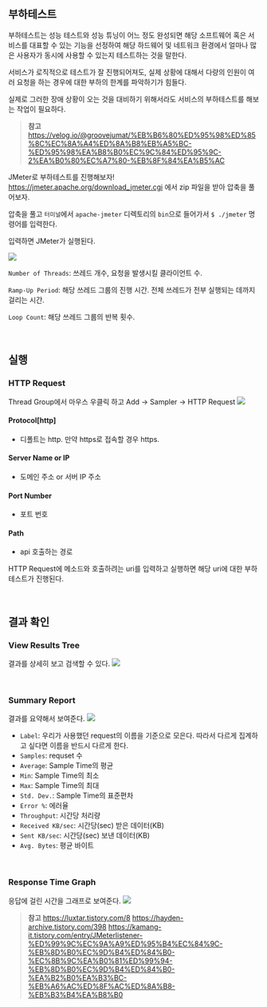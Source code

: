 ## 부하테스트
부하테스트는 성능 테스트와 성능 튜닝이 어느 정도 완성되면 해당 소프트웨어 혹은 서비스를 대표할 수 있는 기능을 선정하여 해당 하드웨어 및 네트워크 환경에서 얼마나 많은 사용자가 동시에 사용할 수 있는지 테스트하는 것을 말한다.

서비스가 로직적으로 테스트가 잘 진행되어져도, 실제 상황에 대해서 다량의 인원이 여러 요청을 하는 경우에 대한 부하의 한계를 파악하기가 힘들다.

실제로 그러한 장애 상황이 오는 것을 대비하기 위해서라도 서비스의 부하테스트를 해보는 작업이 필요하다.

> **참고**
https://velog.io/@groovejumat/%EB%B6%80%ED%95%98%ED%85%8C%EC%8A%A4%ED%8A%B8%EB%A5%BC-%ED%95%98%EA%B8%B0%EC%9C%84%ED%95%9C-2%EA%B0%80%EC%A7%80-%EB%8F%84%EA%B5%AC

JMeter로 부하테스트를 진행해보자!
https://jmeter.apache.org/download_jmeter.cgi 에서 zip 파일을 받아 압축을 풀어보자.

압축을 풀고 <code>터미널</code>에서 <code>apache-jmeter</code> 디렉토리의 <code>bin</code>으로 들어가서 <code>$ ./jmeter</code> 명령어를 입력한다.

입력하면 JMeter가 실행된다.

![](https://images.velog.io/images/rudwnd33/post/6d893dba-f8c6-4dac-ba04-e8fd8173b435/%E1%84%89%E1%85%B3%E1%84%8F%E1%85%B3%E1%84%85%E1%85%B5%E1%86%AB%E1%84%89%E1%85%A3%E1%86%BA%202021-12-14%20%E1%84%8B%E1%85%A9%E1%84%8C%E1%85%A5%E1%86%AB%2012.08.12.png)

<code>Number of Threads</code>: 쓰레드 개수, 요청을 발생시킬 클라이언트 수.

<code>Ramp-Up Period</code>: 해당 쓰레드 그룹의 진행 시간. 전체 쓰레드가 전부 실행되는 데까지 걸리는 시간.

<code>Loop Count</code>: 해당 쓰레드 그룹의 반복 횟수.

<br>

## 실행

### HTTP Request
Thread Group에서 마우스 우클릭 하고 Add -> Sampler -> HTTP Request
![](https://images.velog.io/images/rudwnd33/post/beb47768-37c2-47a1-82ed-aba9a0e6811a/%E1%84%89%E1%85%B3%E1%84%8F%E1%85%B3%E1%84%85%E1%85%B5%E1%86%AB%E1%84%89%E1%85%A3%E1%86%BA%202021-12-14%20%E1%84%8B%E1%85%A9%E1%84%8C%E1%85%A5%E1%86%AB%201.34.34.png)

#### Protocol[http]
- 디폴트는 http. 만약 https로 접속할 경우 https.

#### Server Name or IP
- 도메인 주소 or 서버 IP 주소

#### Port Number
- 포트 번호

#### Path
- api 호출하는 경로

HTTP Request에 메소드와 호출하려는 uri를 입력하고 실행하면 해당 uri에 대한 부하 테스트가 진행된다.

<br>

## 결과 확인

### View Results Tree
결과를 상세히 보고 검색할 수 있다.
![](https://images.velog.io/images/rudwnd33/post/1fdb7514-e1ad-47fa-9e7d-87629c466584/%E1%84%89%E1%85%B3%E1%84%8F%E1%85%B3%E1%84%85%E1%85%B5%E1%86%AB%E1%84%89%E1%85%A3%E1%86%BA%202021-12-14%20%E1%84%8B%E1%85%A9%E1%84%8C%E1%85%A5%E1%86%AB%201.26.28.png)

<br>

### Summary Report
결과를 요약해서 보여준다.
![](https://images.velog.io/images/rudwnd33/post/48d88be9-1923-4259-838f-a2e2dc558a15/%E1%84%89%E1%85%B3%E1%84%8F%E1%85%B3%E1%84%85%E1%85%B5%E1%86%AB%E1%84%89%E1%85%A3%E1%86%BA%202021-12-14%20%E1%84%8B%E1%85%A9%E1%84%8C%E1%85%A5%E1%86%AB%201.49.48.png)

- <code>Label</code>: 우리가 사용했던 request의 이름을 기준으로 모은다. 따라서 다르게 집계하고 싶다면 이름을 반드시 다르게 한다.
- <code>Samples</code>: requset 수
- <code>Average</code>: Sample Time의 평균
- <code>Min</code>: Sample Time의 최소
- <code>Max</code>: Sample Time의 최대
- <code>Std. Dev.</code>: Sample Time의 표준편차
- <code>Error %</code>: 에러율
- <code>Throughput</code>: 시간당 처리량
- <code>Received KB/sec</code>: 시간당(sec) 받은 데이터(KB)
- <code>Sent KB/sec</code>: 시간당(sec) 보낸 데이터(KB)
- <code>Avg. Bytes</code>: 평균 바이트

<br>

### Response Time Graph
응답에 걸린 시간을 그래프로 보여준다.
![](https://images.velog.io/images/rudwnd33/post/3d14d580-a7c4-4517-980a-cbd96d88b892/%E1%84%89%E1%85%B3%E1%84%8F%E1%85%B3%E1%84%85%E1%85%B5%E1%86%AB%E1%84%89%E1%85%A3%E1%86%BA%202021-12-14%20%E1%84%8B%E1%85%A9%E1%84%8C%E1%85%A5%E1%86%AB%201.51.10.png)

> **참고**
https://luxtar.tistory.com/8
https://hayden-archive.tistory.com/398
https://kamang-it.tistory.com/entry/JMeterlistener-%ED%99%9C%EC%9A%A9%ED%95%B4%EC%84%9C-%EB%8D%B0%EC%9D%B4%ED%84%B0-%EC%8B%9C%EA%B0%81%ED%99%94-%EB%8D%B0%EC%9D%B4%ED%84%B0-%EA%B2%B0%EA%B3%BC-%EB%A6%AC%ED%8F%AC%ED%8A%B8-%EB%B3%B4%EA%B8%B0
